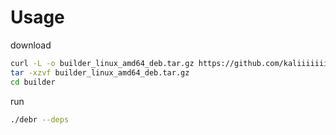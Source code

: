 # Usage

download
```bash
curl -L -o builder_linux_amd64_deb.tar.gz https://github.com/kaliiiiiiiiii/LiveDebR/releases/download/{$tag}/builder_linux_amd64_deb.tar.gz
tar -xzvf builder_linux_amd64_deb.tar.gz
cd builder
```

run
```bash
./debr --deps
```